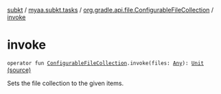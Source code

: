 [subkt](../../index.md) / [myaa.subkt.tasks](../index.md) / [org.gradle.api.file.ConfigurableFileCollection](index.md) / [invoke](./invoke.md)

# invoke

`operator fun `[`ConfigurableFileCollection`](https://docs.gradle.org/current/javadoc/org/gradle/api/file/ConfigurableFileCollection.html)`.invoke(files: `[`Any`](https://kotlinlang.org/api/latest/jvm/stdlib/kotlin/-any/index.html)`): `[`Unit`](https://kotlinlang.org/api/latest/jvm/stdlib/kotlin/-unit/index.html) [(source)](https://github.com/Myaamori/SubKt/blob/0.1.9/src/main/kotlin/myaa/subkt/tasks/tasks.kt#L2166)

Sets the file collection to the given items.

